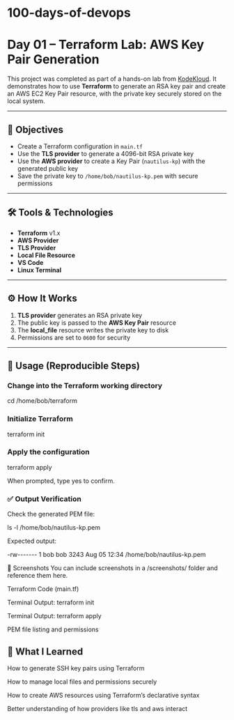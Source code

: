 # 100-days-of-devops

# Day 01 – Terraform Lab: AWS Key Pair Generation

This project was completed as part of a hands-on lab from [KodeKloud](https://kodekloud.com/). It demonstrates how to use **Terraform** to generate an RSA key pair and create an AWS EC2 Key Pair resource, with the private key securely stored on the local system.

---

## 📌 Objectives

- Create a Terraform configuration in `main.tf`
- Use the **TLS provider** to generate a 4096-bit RSA private key
- Use the **AWS provider** to create a Key Pair (`nautilus-kp`) with the generated public key
- Save the private key to `/home/bob/nautilus-kp.pem` with secure permissions

---

## 🛠️ Tools & Technologies

- **Terraform** v1.x
- **AWS Provider**
- **TLS Provider**
- **Local File Resource**
- **VS Code**
- **Linux Terminal**

---

## ⚙️ How It Works

1. **TLS provider** generates an RSA private key
2. The public key is passed to the **AWS Key Pair** resource
3. The **local_file** resource writes the private key to disk
4. Permissions are set to `0600` for security

---

## 🚀 Usage (Reproducible Steps)

### Change into the Terraform working directory
cd /home/bob/terraform

### Initialize Terraform
terraform init

### Apply the configuration
terraform apply

When prompted, type yes to confirm.

### ✅ Output Verification
Check the generated PEM file:

ls -l /home/bob/nautilus-kp.pem

Expected output:

-rw------- 1 bob bob 3243 Aug 05 12:34 /home/bob/nautilus-kp.pem

📸 Screenshots
You can include screenshots in a /screenshots/ folder and reference them here.

Terraform Code (main.tf)

Terminal Output: terraform init

Terminal Output: terraform apply

PEM file listing and permissions

## 🧠 What I Learned
How to generate SSH key pairs using Terraform

How to manage local files and permissions securely

How to create AWS resources using Terraform’s declarative syntax

Better understanding of how providers like tls and aws interact
